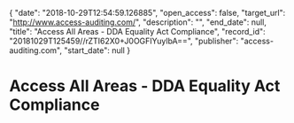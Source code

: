 {
  "date": "2018-10-29T12:54:59.126885", 
  "open_access": false, 
  "target_url": "http://www.access-auditing.com/", 
  "description": "", 
  "end_date": null, 
  "title": "Access All Areas - DDA Equality Act Compliance", 
  "record_id": "20181029T125459//rZTI62X0+J0OGFIYuylbA==", 
  "publisher": "access-auditing.com", 
  "start_date": null
}

# Access All Areas - DDA Equality Act Compliance

